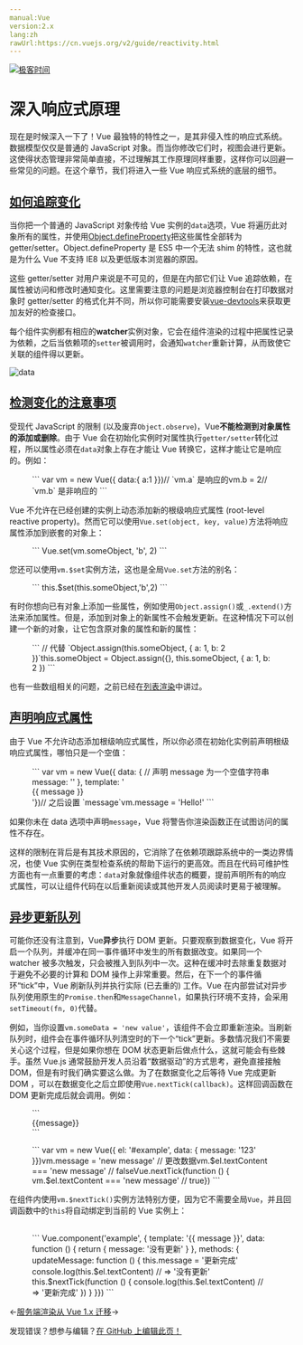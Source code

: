 ```yaml
---
manual:Vue
version:2.x
lang:zh
rawUrl:https://cn.vuejs.org/v2/guide/reactivity.html
---
```


[![极客时间](%24789.gif "")](%24797      "")

# 深入响应式原理


现在是时候深入一下了！Vue 最独特的特性之一，是其非侵入性的响应式系统。数据模型仅仅是普通的 JavaScript 对象。而当你修改它们时，视图会进行更新。这使得状态管理非常简单直接，不过理解其工作原理同样重要，这样你可以回避一些常见的问题。在这个章节，我们将进入一些 Vue 响应式系统的底层的细节。


## [如何追踪变化](%25428#如何追踪变化 "如何追踪变化")<a name="如何追踪变化"></a>


当你把一个普通的 JavaScript 对象传给 Vue 实例的`data`选项，Vue 将遍历此对象所有的属性，并使用[Object.defineProperty](%25258      "")把这些属性全部转为 getter/setter。Object.defineProperty 是 ES5 中一个无法 shim 的特性，这也就是为什么 Vue 不支持 IE8 以及更低版本浏览器的原因。



这些 getter/setter 对用户来说是不可见的，但是在内部它们让 Vue 追踪依赖，在属性被访问和修改时通知变化。这里需要注意的问题是浏览器控制台在打印数据对象时 getter/setter 的格式化并不同，所以你可能需要安装[vue-devtools](%2403      "")来获取更加友好的检查接口。



每个组件实例都有相应的**watcher**实例对象，它会在组件渲染的过程中把属性记录为依赖，之后当依赖项的`setter`被调用时，会通知`watcher`重新计算，从而致使它关联的组件得以更新。



![data](%25256.png "")


## [检测变化的注意事项](%25428#检测变化的注意事项 "检测变化的注意事项")<a name="检测变化的注意事项"></a>


受现代 JavaScript 的限制 (以及废弃`Object.observe`)，Vue**不能检测到对象属性的添加或删除**。由于 Vue 会在初始化实例时对属性执行`getter/setter`转化过程，所以属性必须在`data`对象上存在才能让 Vue 转换它，这样才能让它是响应的。例如：

<figure>```
var vm = new Vue({  data:{  a:1  }})// `vm.a` 是响应的vm.b = 2// `vm.b` 是非响应的
``` 

</figure>

Vue 不允许在已经创建的实例上动态添加新的根级响应式属性 (root-level reactive property)。然而它可以使用`Vue.set(object, key, value)`方法将响应属性添加到嵌套的对象上：

<figure>```
Vue.set(vm.someObject, 'b', 2)
``` 

</figure>

您还可以使用`vm.$set`实例方法，这也是全局`Vue.set`方法的别名：

<figure>```
this.$set(this.someObject,'b',2)
``` 

</figure>

有时你想向已有对象上添加一些属性，例如使用`Object.assign()`或`_.extend()`方法来添加属性。但是，添加到对象上的新属性不会触发更新。在这种情况下可以创建一个新的对象，让它包含原对象的属性和新的属性：

<figure>```
// 代替 `Object.assign(this.someObject, { a: 1, b: 2 })`this.someObject = Object.assign({}, this.someObject, { a: 1, b: 2 })
``` 

</figure>

也有一些数组相关的问题，之前已经在[列表渲染](%25731#注意事项 "")中讲过。


## [声明响应式属性](%25428#声明响应式属性 "声明响应式属性")<a name="声明响应式属性"></a>


由于 Vue 不允许动态添加根级响应式属性，所以你必须在初始化实例前声明根级响应式属性，哪怕只是一个空值：

<figure>```
var vm = new Vue({  data: {    // 声明 message 为一个空值字符串    message: ''  },  template: '<div>{{ message }}</div>'})// 之后设置 `message`vm.message = 'Hello!'
``` 

</figure>

如果你未在 data 选项中声明`message`，Vue 将警告你渲染函数正在试图访问的属性不存在。



这样的限制在背后是有其技术原因的，它消除了在依赖项跟踪系统中的一类边界情况，也使 Vue 实例在类型检查系统的帮助下运行的更高效。而且在代码可维护性方面也有一点重要的考虑：`data`对象就像组件状态的概要，提前声明所有的响应式属性，可以让组件代码在以后重新阅读或其他开发人员阅读时更易于被理解。


## [异步更新队列](%25428#异步更新队列 "异步更新队列")<a name="异步更新队列"></a>


可能你还没有注意到，Vue**异步**执行 DOM 更新。只要观察到数据变化，Vue 将开启一个队列，并缓冲在同一事件循环中发生的所有数据改变。如果同一个 watcher 被多次触发，只会被推入到队列中一次。这种在缓冲时去除重复数据对于避免不必要的计算和 DOM 操作上非常重要。然后，在下一个的事件循环“tick”中，Vue 刷新队列并执行实际 (已去重的) 工作。Vue 在内部尝试对异步队列使用原生的`Promise.then`和`MessageChannel`，如果执行环境不支持，会采用`setTimeout(fn, 0)`代替。



例如，当你设置`vm.someData = 'new value'`，该组件不会立即重新渲染。当刷新队列时，组件会在事件循环队列清空时的下一个“tick”更新。多数情况我们不需要关心这个过程，但是如果你想在 DOM 状态更新后做点什么，这就可能会有些棘手。虽然 Vue.js 通常鼓励开发人员沿着“数据驱动”的方式思考，避免直接接触 DOM，但是有时我们确实要这么做。为了在数据变化之后等待 Vue 完成更新 DOM ，可以在数据变化之后立即使用`Vue.nextTick(callback)`。这样回调函数在 DOM 更新完成后就会调用。例如：

<figure>```
<div id="example">{{message}}</div>
``` 

</figure><figure>```
var vm = new Vue({  el: '#example',  data: {    message: '123'  }})vm.message = 'new message' // 更改数据vm.$el.textContent === 'new message' // falseVue.nextTick(function () {  vm.$el.textContent === 'new message' // true})
``` 

</figure>

在组件内使用`vm.$nextTick()`实例方法特别方便，因为它不需要全局`Vue`，并且回调函数中的`this`将自动绑定到当前的 Vue 实例上：<br></br>

<figure>```
Vue.component('example', {  template: '<span>{{ message }}</span>',  data: function () {    return {      message: '没有更新'    }  },  methods: {    updateMessage: function () {      this.message = '更新完成'      console.log(this.$el.textContent) // => '没有更新'      this.$nextTick(function () {        console.log(this.$el.textContent) // => '更新完成'      })    }  }})
``` 

</figure>



←[服务端渲染](%25261      "")[从 Vue 1.x 迁移](%25262      "")→

发现错误？想参与编辑？[在 GitHub 上编辑此页！](%25263      "")

